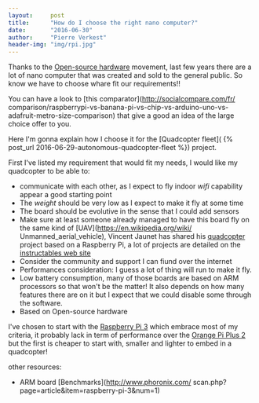 ```yaml
---
layout:     post
title:      "How do I choose the right nano computer?"
date:       "2016-06-30"
author:     "Pierre Verkest"
header-img: "img/rpi.jpg"
---
```


Thanks to the [Open-source hardware](
https://en.wikipedia.org/wiki/Open-source_hardware) movement, last few
years there are a lot of nano computer that was created and sold to the
general public. So know we have to choose whare fit our requirements!!

You can have a look to [this comparator](http://socialcompare.com/fr/
comparison/raspberrypi-vs-banana-pi-vs-chip-vs-arduino-uno-vs-adafruit-metro-size-comparison)
that give a good an idea of the large choice offer to you.

Here I'm gonna explain how I choose it for the [Quadcopter fleet](
{% post_url 2016-06-29-autonomous-quadcopter-fleet %}) project.

First I've listed my requirement that would fit my needs, I would like
my quadcopter to be able to:

* communicate with each other, as I expect to fly indoor *wifi*
  capability appear a good starting point
* The *weight* should be very low as I expect to make it fly at some
  time
* The board should be evolutive in the sense that I could add sensors
* Make sure at least someone already managed to have this board fly
  on the same kind of [UAV](https://en.wikipedia.org/wiki/
  Unmanned_aerial_vehicle), Vincent Jaunet has shared his [quadcopter](
  https://github.com/vjaunet/QUADCOPTER_V2) project based on a Raspberry
  Pi, a lot of projects are detailed on the [instructables web site](
  http://www.instructables.com/id/DIY-Drones)
* Consider the community and support I can fiund over the internet
* Performances consideration: I guess a lot of thing will run to make
  it fly.
* Low battery consumption, many of those boards are based on ARM
  processors so that won't be the matter! It also depends on how many
  features there are on it but I expect that we could disable some through the
  software.
* Based on Open-source hardware

I've chosen to start with the [Raspberry Pi 3](
https://www.raspberrypi.org/products/raspberry-pi-3-model-b/) which
embrace most of my criteria, it probably lack in term of performance
over the  [Orange Pi Plus 2](http://www.orangepi.org/orangepiplus2/)
but the first is cheaper to start with, smaller and lighter to embed in a
quadcopter!

other resources:

* ARM board [Benchmarks](http://www.phoronix.com/
  scan.php?page=article&item=raspberry-pi-3&num=1)
